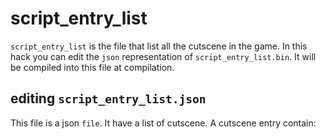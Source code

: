 # script_entry_list

`script_entry_list` is the file that list all the cutscene in the game. In this hack you can edit the `json` representation of `script_entry_list.bin`. It will be compiled into this file at compilation.

## editing `script_entry_list.json`

This file is a json `file`. It have a list of cutscene. A cutscene entry contain:
